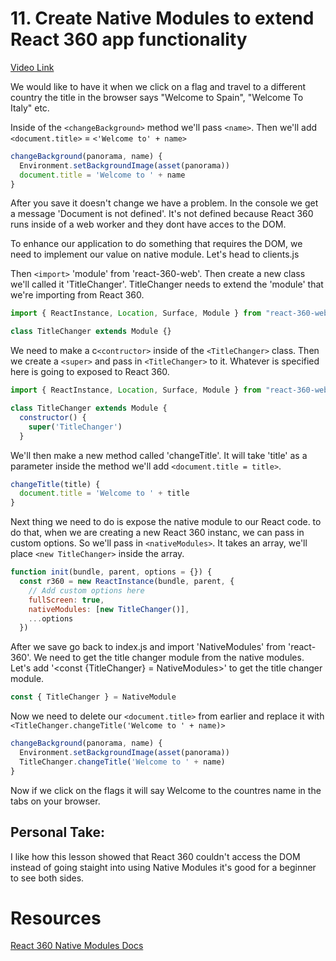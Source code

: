 # 11. Create Native Modules to extend React 360 app functionality

[Video Link](https://egghead.io/lessons/react-create-native-modules-to-extend-react-360-app-functionality)

We would like to have it when we click on a flag and travel to a different country the title in the browser says "Welcome to Spain", "Welcome To Italy" etc.

Inside of the ```<changeBackground>``` method we'll pass ```<name>```. Then we'll add ```<document.title>``` = ```<'Welcome to' + name>```

```javascript
changeBackground(panorama, name) {
  Environment.setBackgroundImage(asset(panorama))
  document.title = 'Welcome to ' + name
}
```
After you save it doesn't change we have a problem. In the console we get a message 'Document is not defined'. It's not defined because React 360 runs inside of a web worker and they dont have acces to the DOM.

To enhance our application to do something that requires the DOM, we need to implement our value on native module. Let's head to clients.js

Then ```<import>``` 'module' from 'react-360-web'. Then create a new class we'll called it 'TitleChanger'. TitleChanger needs to extend the 'module' that we're importing from React 360.

```javascript
import { ReactInstance, Location, Surface, Module } from "react-360-web"

class TitleChanger extends Module {}
````
We need to make a c```<contructor>``` inside of the ```<TitleChanger>``` class. Then we create a ```<super>``` and pass in ```<TitleChanger>``` to it. Whatever is specified here is going to exposed to React 360.

```javascript
import { ReactInstance, Location, Surface, Module } from "react-360-web"

class TitleChanger extends Module {
  constructor() {
    super('TitleChanger')
  }
 ```
We'll then make a new method called 'changeTitle'. It will take 'title' as a parameter inside the method we'll add ```<document.title = title>```.

```javascript
changeTitle(title) {
  document.title = 'Welcome to ' + title
}
```
Next thing we need to do is expose the native module to our React code. to do that, when we are creating a new React 360 instanc, we can pass in custom options. So we'll pass in ```<nativeModules>```. It takes an array, we'll place ```<new TitleChanger>``` inside the array.

```javascript
function init(bundle, parent, options = {}) {
  const r360 = new ReactInstance(bundle, parent, {
    // Add custom options here
    fullScreen: true,
    nativeModules: [new TitleChanger()],
    ...options
  })
  ```

 After we save go back to index.js and import 'NativeModules' from 'react-360'. We need to get the title changer module from the native modules. Let's add '<const {TitleChanger} = NativeModules>' to get the title changer module.

```javascript
const { TitleChanger } = NativeModule
````
Now we need to delete our ```<document.title>``` from earlier and replace it with ```<TitleChanger.changeTitle('Welcome to ' + name)>```

```javascript
changeBackground(panorama, name) {
  Environment.setBackgroundImage(asset(panorama))
  TitleChanger.changeTitle('Welcome to ' + name)
}
```` 

Now if we click on the flags it will say Welcome to the countres name in the tabs on your browser.



## Personal Take:
I like how this lesson showed that React 360 couldn't access the DOM instead of going staight into using Native Modules it's good for a beginner to see both sides.


# Resources
[React 360 Native Modules Docs](https://facebook.github.io/react-360/docs/native-modules.html)
